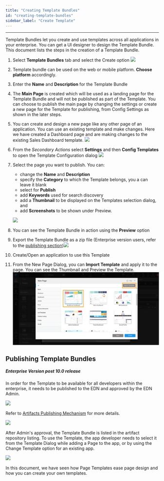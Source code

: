 ```yaml
---
title: "Creating Template Bundles"
id: "creating-template-bundles"
sidebar_label: "Create Template"
---
```

---

Template Bundles let you create and use templates across all applications in your enterprise. You can get a UI designer to design the Template Bundle. This document lists the steps in the creation of a Template Bundle.

1. Select **Template Bundles** tab and select the Create option [![](/learn/assets/Create_TB_create.png)](/learn/assets/Create_TB_create.png)
2. Template bundle can be used on the web or mobile platform. **Choose platform** accordingly.
3. Enter the **Name** and **Description** for the Template Bundle
4. The **Main Page** is created which will be used as a landing page for the Template Bundle and will not be published as part of the Template. You can choose to publish the main page by changing the settings or create a new page for the Template for publishing, from Config Settings as shown in the later steps.
5. You can create and design a new page like any other page of an application. You can use an existing template and make changes. Here we have created a Dashboard page and are making changes to the existing Sales Dashboard template. [![](/learn/assets/Create_TB_template_page.png)](/learn/assets/Create_TB_template_page.png)
6. From the _Secondary Actions_ select **Settings** and then **Config Templates** to open the Template Configuration dialog [![](/learn/assets/template_config_select.png)](/learn/assets/template_config_select.png)
7. Select the page you want to publish. You can:

    - change the **Name** and **Description**
    - specify the **Category** to which the Template belongs, you a can leave it blank
    - select for **Publish**
    - add **Keywords** used for search discovery
    - add a **Thumbnail** to be displayed on the Templates selection dialog, and
    - add **Screenshots** to be shown under Preview. 
    
    [![](/learn/assets/template_config.png)](/learn/assets/template_config.png)

8. You can see the Template Bundle in action using the **Preview** option
9. Export the Template Bundle as a zip file (Enterprise version users, refer to the [publishing section](#publishing-page-templates))[![](/learn/assets/template_export.png)](/learn/assets/template_export.png)
10. Create/Open an application to use this Template
11. From the New Page Dialog, you can **Import Template** and apply it to the page. You can see the Thumbnail and Preview the Template. [![](/learn/assets/template_import.png)](/learn/assets/template_import.png)

## Publishing Template Bundles

##### Enterprise Version post 10.0 release

In order for the Template to be available for all developers within the enterprise, it needs to be published to the EDN and approved by the EDN Admin. 

[![](/learn/assets/Publish_template.png)](/learn/assets/Publish_template.png) 

Refer to [Artifacts Publishing Mechanism](/learn/app-development/wavemaker-overview/artifacts-repository/#publishing) for more details. 

[![](/learn/assets/Publish_template_edn.png)](/learn/assets/Publish_template_edn.png) 

After Admin's approval, the Template Bundle is listed in the artifact repository listing. To use the Template, the app developer needs to select it from the Template Dialog while adding a Page to the app, or by using the Change Template option for an existing app. 

[![](/learn/assets/Artifacts_template_list.png)](/learn/assets/Artifacts_template_list.png)

In this document, we have seen how Page Templates ease page design and how you can create your own templates.

